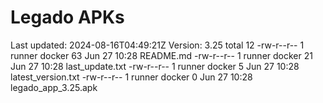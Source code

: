 # Legado APKs
Last updated: 2024-08-16T04:49:21Z
Version: 3.25
total 12
-rw-r--r-- 1 runner docker 63 Jun 27 10:28 README.md
-rw-r--r-- 1 runner docker 21 Jun 27 10:28 last_update.txt
-rw-r--r-- 1 runner docker  5 Jun 27 10:28 latest_version.txt
-rw-r--r-- 1 runner docker  0 Jun 27 10:28 legado_app_3.25.apk
